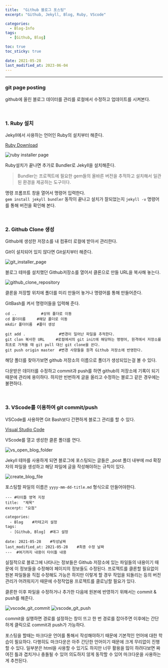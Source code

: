 ```yaml
---
title:  "Github 블로그 포스팅"
excerpt: "Github, Jekyll, Blog, Ruby, VScode"

categories:
  - Blog-Info
tags:
  - [Github, Blog]

toc: true
toc_sticky: true
 
date: 2021-05-28
last_modified_at: 2023-06-04
---  
```


***

### git page posting
github에 올린 블로그 데이터를 관리를 로컬에서 수정하고 업데이트를 시켜본다.  

<br/>  

### 1. Ruby 설치  
  
Jekyll에서 사용하는 언어인 Ruby의 설치부터 해준다.
  
[Ruby Download](https://rubyinstaller.org/downloads/)  
  
 ![ruby installer page](/assets/images/posting/20210528/ruby_installer_page.png)  

Ruby설치가 끝나면 추가로 Bundler로 Jekyll을 설치해준다.  
  
>Bundler는 프로젝트에 필요한 gem들의 올바른 버전을 추적하고 설치해서 일관된 환경을 제공하는 도구이다.  
  
명령 프롬프트 창을 열어서 명령어 입력한다.  
`gem install jekyll bundler` 동작이 끝나고  설치가 잘되었는지 `jekyll -v` 명령어를 통해 버전을 확인해 본다.  

<br/>
 
### 2. Github Clone 생성  
  
Github에 생성한 저장소를 내 컴퓨터 로컬에 받아서 관리한다.  
  
Git이 설치되어 있지 않다면 Git설치부터 해준다.  

 ![git_installer_page](/assets/images/posting/20210528/git_installer_page.png)  
  
블로그 테마를 설치했던 Github저장소를 열어서 클론으로 만들 URL을 복사해 놓는다.  

 ![github_clone_repository](/assets/images/posting/20210528/github_clone_repository.png)  
  
클론을 저장할 위치에 폴더를 미리 만들어 놓거나 명령어를 통해 만들어준다.
  
GitBash를 켜서 명령어들을 입력해 준다.  
  
```
cd ..           #상위 폴더로 이동
cd 폴더이름     #해당 폴더로 이동
mkdir 폴더이름  #폴더 생성

git add .               #변경이 일어난 파일을 추적한다.
git clon 복사한 URL     #로컬에서의 git init에 해당하는 명령어, 원격에서 저장소를 최초로 가져올 때 git pull 대신 git clone을 쓴다. 
git push origin master  #변경 사항들을 원격 Github 저장소에 반영한다.
```  
  
해당 폴더를 찾아가보면 github 저장소의 이름으로 폴더가 생성되있는걸 볼 수 있다.  

다운받은 데이터를 수정하고 commit과 push를 하면 github의 저장소에 기록이 되기 때문에 관리에 용이하다. 하지만 빈번하게 글을 올리고 수정하는 블로그 같은 경우에는 불편하다.

<br/> 

### 3. VScode를 이용하여 git commit/push    
VSCode를 사용하면 Git Bash보다 간편하게 블로그 관리를 할 수 있다.
  
[Visual Studio Code](https://code.visualstudio.com/)  
  
VScode를 열고 생성한 클론 폴더를 연다.  
  
 ![vs_open_blog_folder](/assets/images/posting/20210528/vs_open_blog_folder.png)  
  
Jekyll 테마를 사용하게 되면 블로그에 포스팅되는 글들은 _post 폴더 내부에 md 확장자의 파일을 생성하고 
해당 파일에 글을 작성해야하는 규칙이 있다. 
  
 ![create_blog_file](/assets/images/posting/20210528/create_blog_file.png)  
  
포스팅할 파일의 이름은 `yyyy-mm-dd-title.md` 형식으로 만들어야한다.  
  
```
--- #타이틀 영역 지정
title:  "제목"
excerpt: "요점"

categories:
  - Blog    #카테고리 설정
tags:
  - [Github, Blog]  #태그 설정
 
date: 2021-05-28    #작성날짜
last_modified_at: 2021-05-28    #최종 수정 날짜
---  #여기까지 내용이 타이틀 내용
```

실질적으로 블로그에 나타나는 정보들은 Github 저장소에 있는 파일들의 내용이기 때문에 이 정보들을 수정해야 페이지의 정보들도 수정된다. 프로젝트를 클론할 필요없이 원본 파일들을 직접 수정해도 가능은 하지만 이렇게 할 경우 작업을 되돌리는 등의 버전 관리가 어려워지기 때문에 수정작업용 프로젝트를 클로닝할 필요가 있다.

클론한 이후 파일을 수정하거나 추가한 다음에 원본에 반영하기 위해서는 commit & push를 해준다.

 ![vscode_git_commit](/assets/images/posting/20210528/vscode_git_commit.png)
 ![vscode_git_push](/assets/images/posting/20210528/vscode_git_push.png)

commit을 실행하면 경로를 설정하는 창이 뜨고 한 번 경로를 잡아주면 이후에는 간단하게 클릭으로 commit과 push가 가능하다.  

포스팅을 할때는 마크다운 언어를 통해서 작성해야하기 때문에 기본적인 언어에 대한 학습이 필요하다.
다행히도 마크다운은 아주 간단한 언어이기 때문에 크게 무리없이 진행할 수 있다. 일부분은 html을 사용할 수 있기도 하지만 너무 활용을 많이 하려다보면 짜여진 틀과 겹치거나 충돌될 수 있어 의도하지 않게 동작할 수 있어 마크다운을 사용하는게 추천된다.